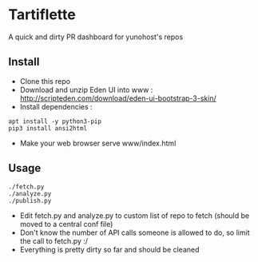 Tartiflette
===========

A quick and dirty PR dashboard for yunohost's repos

Install
-------

- Clone this repo
- Download and unzip Eden UI into www : http://scripteden.com/download/eden-ui-bootstrap-3-skin/
- Install dependencies :
```
apt install -y python3-pip
pip3 install ansi2html
```
- Make your web browser serve www/index.html

Usage
-----

```
./fetch.py
./analyze.py
./publish.py
```

- Edit fetch.py and analyze.py to custom list of repo to fetch (should be moved
to a central conf file)
- Don't know the number of API calls someone is allowed to do, so limit the call
to fetch.py :/
- Everything is pretty dirty so far and should be cleaned

